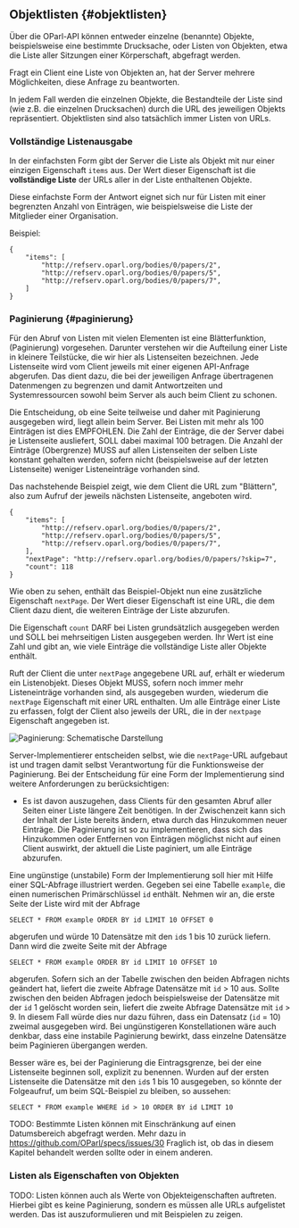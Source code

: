 Objektlisten  {#objektlisten}
------------

Über die OParl-API können entweder einzelne (benannte) Objekte,
beispielsweise eine bestimmte Drucksache, oder Listen von Objekten,
etwa die Liste aller Sitzungen einer Körperschaft, abgefragt werden.

Fragt ein Client eine Liste von Objekten an, hat der Server mehrere
Möglichkeiten, diese Anfrage zu beantworten.

In jedem Fall werden die einzelnen Objekte, die Bestandteile der
Liste sind (wie z.B. die einzelnen Drucksachen) durch die URL
des jeweiligen Objekts repräsentiert. Objektlisten sind also 
tatsächlich immer Listen von URLs.

### Vollständige Listenausgabe

In der einfachsten Form gibt der Server die Liste als Objekt 
mit nur einer einzigen Eigenschaft `items` aus. Der Wert dieser 
Eigenschaft ist die **vollständige Liste** der URLs aller 
in der Liste enthaltenen Objekte.

Diese einfachste Form der Antwort eignet sich nur für Listen mit
einer begrenzten Anzahl von Einträgen, wie beispielsweise die
Liste der Mitglieder einer Organisation.

Beispiel:

~~~~~  {#objektlisten_ex1 .json}
{
	"items": [
		"http://refserv.oparl.org/bodies/0/papers/2",
		"http://refserv.oparl.org/bodies/0/papers/5",
		"http://refserv.oparl.org/bodies/0/papers/7",
	]
}
~~~~~

### Paginierung  {#paginierung}

Für den Abruf von Listen mit vielen Elementen ist eine Blätterfunktion,
(Paginierung) vorgesehen. Darunter verstehen wir die Aufteilung einer Liste
in kleinere Teilstücke, die wir hier als Listenseiten bezeichnen.
Jede Listenseite wird vom Client jeweils mit einer eigenen API-Anfrage
abgerufen. Das dient dazu, die bei der jeweiligen Anfrage übertragenen
Datenmengen zu begrenzen und damit Antwortzeiten und Systemressourcen
sowohl beim Server als auch beim Client zu schonen.

Die Entscheidung, ob eine Seite teilweise und daher mit Paginierung
ausgegeben wird, liegt allein beim Server. Bei Listen mit mehr als 100
Einträgen ist dies EMPFOHLEN. Die Zahl der Einträge, die der
Server dabei je Listenseite ausliefert, SOLL dabei maximal 100 betragen.
Die Anzahl der Einträge (Obergrenze) MUSS auf allen Listenseiten der selben
Liste konstant gehalten werden, sofern nicht (beispielsweise auf der letzten
Listenseite) weniger Listeneinträge vorhanden sind.

Das nachstehende Beispiel zeigt, wie dem Client die URL zum
"Blättern", also zum Aufruf der jeweils nächsten Listenseite,
angeboten wird.


~~~~~  {#objektlisten_ex2 .json}
{
	"items": [
		"http://refserv.oparl.org/bodies/0/papers/2",
		"http://refserv.oparl.org/bodies/0/papers/5",
		"http://refserv.oparl.org/bodies/0/papers/7",
	],
	"nextPage": "http://refserv.oparl.org/bodies/0/papers/?skip=7",
	"count": 118
}
~~~~~

Wie oben zu sehen, enthält das Beispiel-Objekt nun eine zusätzliche 
Eigenschaft `nextPage`. Der Wert dieser Eigenschaft ist eine URL, die
dem Client dazu dient, die weiteren Einträge der Liste abzurufen.

Die Eigenschaft `count` DARF bei Listen grundsätzlich ausgegeben werden
und SOLL bei mehrseitigen Listen ausgegeben werden. Ihr Wert ist eine
Zahl und gibt an, wie viele Einträge die vollständige Liste aller Objekte
enthält.

Ruft der Client die unter `nextPage` angegebene URL auf, erhält er
wiederum ein Listenobjekt. Dieses Objekt MUSS, sofern noch immer mehr
Listeneinträge vorhanden sind, als ausgegeben wurden, wiederum die `nextPage`
Eigenschaft mit einer URL enthalten. Um alle Einträge einer Liste zu
erfassen, folgt der Client also jeweils der URL, die in der `nextpage`
Eigenschaft angegeben ist.

![Paginierung: Schematische Darstellung](images/pagination01.png)

Server-Implementierer entscheiden selbst, wie die `nextPage`-URL
aufgebaut ist und tragen damit selbst Verantwortung für die Funktionsweise
der Paginierung. Bei der Entscheidung für eine Form der Implementierung
sind weitere Anforderungen zu berücksichtigen:

* Es ist davon auszugehen, dass Clients für den gesamten Abruf aller
  Seiten einer Liste längere Zeit benötigen. In der Zwischenzeit kann sich
  der Inhalt der Liste bereits ändern, etwa durch das Hinzukommen neuer
  Einträge. Die Paginierung ist so zu implementieren, dass sich das
  Hinzukommen oder Entfernen von Einträgen möglichst nicht auf einen Client
  auswirkt, der aktuell die Liste paginiert, um alle Einträge abzurufen.

Eine ungünstige (unstabile) Form der Implementierung soll hier mit Hilfe einer
SQL-Abfrage illustriert werden. Gegeben sei eine Tabelle `example`, die einen 
numerischen Primärschlüssel `id` enthält. Nehmen wir an, die erste Seite der 
Liste wird mit der Abfrage

~~~~~  {#objektlisten_ex3 .sql}
SELECT * FROM example ORDER BY id LIMIT 10 OFFSET 0
~~~~~

abgerufen und würde 10 Datensätze mit den `id`s 1 bis 10 zurück liefern. Dann wird
die zweite Seite mit der Abfrage

~~~~~  {#objektlisten_ex4 .sql}
SELECT * FROM example ORDER BY id LIMIT 10 OFFSET 10
~~~~~

abgerufen. Sofern sich an der Tabelle zwischen den beiden Abfragen nichts
geändert hat, liefert die zweite Abfrage Datensätze mit `id` > 10 aus. Sollte
zwischen den beiden Abfragen jedoch beispielsweise der Datensätze mit der `id` 1
gelöscht worden sein, liefert die zweite Abfrage Datensätze mit `id` > 9. In
diesem Fall würde dies nur dazu führen, dass ein Datensatz (`id` = 10) zweimal
ausgegeben wird. Bei ungünstigeren Konstellationen wäre auch denkbar, dass
eine instabile Paginierung bewirkt, dass einzelne Datensätze beim Paginieren
übergangen werden.

Besser wäre es, bei der Paginierung die Eintragsgrenze, bei der eine Listenseite
beginnen soll, explizit zu benennen. Wurden auf der ersten
Listenseite die Datensätze mit den `id`s 1 bis 10 ausgegeben, so könnte der
Folgeaufruf, um beim SQL-Beispiel zu bleiben, so aussehen:

~~~~~  {#objektlisten_ex5 .sql}
SELECT * FROM example WHERE id > 10 ORDER BY id LIMIT 10
~~~~~

TODO: Bestimmte Listen können mit Einschränkung auf einen Datumsbereich
abgefragt werden. Mehr dazu in https://github.com/OParl/specs/issues/30
Fraglich ist, ob das in diesem Kapitel behandelt werden sollte oder in
einem anderen.

### Listen als Eigenschaften von Objekten

TODO: Listen können auch als Werte von Objekteigenschaften auftreten. 
Hierbei gibt es keine Paginierung, sondern es müssen alle URLs aufgelistet werden.
Das ist auszuformulieren und mit Beispielen zu zeigen.
